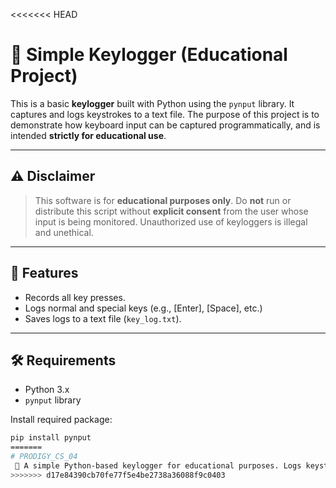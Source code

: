 <<<<<<< HEAD
# 🧠 Simple Keylogger (Educational Project)

This is a basic **keylogger** built with Python using the `pynput` library. It captures and logs keystrokes to a text file. The purpose of this project is to demonstrate how keyboard input can be captured programmatically, and is intended **strictly for educational use**.

---

## ⚠️ Disclaimer

> This software is for **educational purposes only**. Do **not** run or distribute this script without **explicit consent** from the user whose input is being monitored. Unauthorized use of keyloggers is illegal and unethical.

---

## 📌 Features

- Records all key presses.
- Logs normal and special keys (e.g., [Enter], [Space], etc.)
- Saves logs to a text file (`key_log.txt`).

---

## 🛠️ Requirements

- Python 3.x
- `pynput` library

Install required package:
```bash
pip install pynput
=======
# PRODIGY_CS_04
 🔐 A simple Python-based keylogger for educational purposes. Logs keystrokes and saves them to a text file using pynput.
>>>>>>> d17e84390cb70fe77f5e4be2738a36088f9c0403
